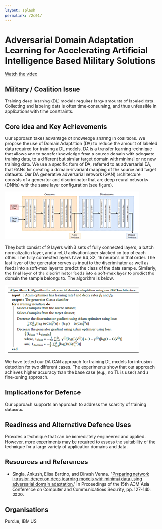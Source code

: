 ```yaml
---
layout: splash
permalink: /2c01/
---
```


# Adversarial Domain Adaptation Learning for Accelerating Artificial Intelligence Based Military Solutions
[Watch the video](https://ibm.box.com/v/Showcase-2c01-video)

## Military / Coalition Issue
Training deep learning (DL) models requires large amounts of labeled
data. Collecting and labeling data is often time-consuming, and thus unfeasible in applications with time constraints. 

## Core idea and Key Achievements
Our approach takes advantage of knowledge sharing in coalitions. We propose the use of Domain Adaptation (DA) to
reduce the amount of labeled data required for training a DL models. DA is a transfer learning technique that allows
one to transfer knowledge from a source domain with adequate training data, to a different but similar target domain
with minimal or no new training data. We use a specific form of DA, referred to as adversarial DA, that GANs for
creating a domain-invariant mapping of the source and target datasets. Our DA generative adversarial network (GAN)
architecture consists of a generator and discriminator that are deep neural networks (DNNs) with the same layer 
configuration (see figure). 

![image info](/dais/achievements/images/2c01-figure1.png)

They both consist of 9 layers with 3 sets of fully connected layers, a batch normalization layer, and a reLU
activation layer stacked on top of each other. The fully connected layers have 64, 32, 16 neurons in that order.
The last layer of the generator serves as input to the discriminator as well as feeds into a soft-max layer to
predict the class of the data sample. Similarly, the final layer of the discriminator feeds into a soft-max layer to
predict the domain the sample belongs to. The algorithm is below.

![image info](/dais/achievements/images/2c01-figure2.png)

We have tested our DA GAN approach for training DL models for intrusion detection for two different cases. The
experiments show that our approach achieves higher accuracy than the base case (e.g., no TL is used) and a fine-tuning
approach. 

## Implications for Defence
Our approach supports an approach to address the scarcity of training datasets.

## Readiness and Alternative Defence Uses
Provides a technique that can be immediately engineered and applied. However, more experiments may be required to
assess the suitability of the technique for a large variety of application domains and data.

## Resources and References
* Singla, Ankush, Elisa Bertino, and Dinesh Verma.
  "[Preparing network intrusion detection deep learning models with minimal data using adversarial domain adaptation.](/doc-6050/)"
  In Proceedings of the 15th ACM Asia Conference on Computer and Communications Security, pp. 127-140. 2020.

## Organisations
Purdue, IBM US 
